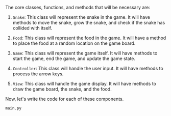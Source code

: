 The core classes, functions, and methods that will be necessary are:

1. `Snake`: This class will represent the snake in the game. It will have methods to move the snake, grow the snake, and check if the snake has collided with itself.

2. `Food`: This class will represent the food in the game. It will have a method to place the food at a random location on the game board.

3. `Game`: This class will represent the game itself. It will have methods to start the game, end the game, and update the game state.

4. `Controller`: This class will handle the user input. It will have methods to process the arrow keys.

5. `View`: This class will handle the game display. It will have methods to draw the game board, the snake, and the food.

Now, let's write the code for each of these components.

`main.py`
